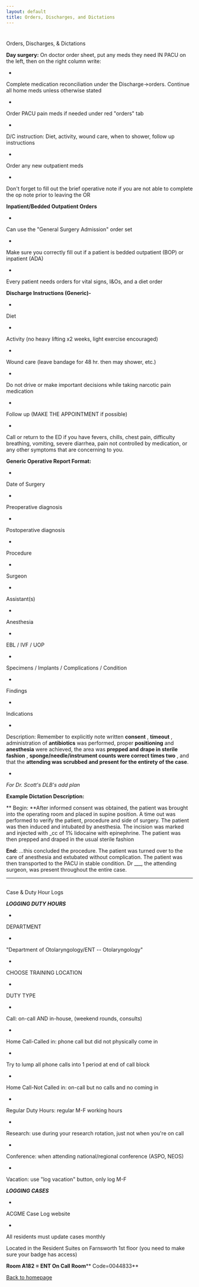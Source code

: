 ```yaml
---
layout: default
title: Orders, Discharges, and Dictations
---
```

# 
Orders, Discharges, & Dictations



**Day surgery:** On doctor order sheet, put any meds they need IN PACU on the left, then on the
right column write:



- 
Complete medication reconciliation under the Discharge-\>orders. Continue all home meds unless otherwise stated

- 
Order PACU pain meds if needed under red "orders" tab



- 
D/C instruction: Diet, activity, wound care, when to shower, follow up instructions

- 
Order any new outpatient meds

- 
Don't forget to fill out the brief operative note if you are not able to complete the op note prior to leaving the OR



**Inpatient/Bedded Outpatient Orders**



- 
Can use the "General Surgery Admission" order set

- 
Make sure you correctly fill out if a patient is bedded outpatient (BOP) or inpatient (ADA)

- 
Every patient needs orders for vital signs, I&Os, and a diet order



**Discharge Instructions (Generic)-**



- 
Diet

- 
Activity (no heavy lifting x2 weeks, light exercise encouraged)

- 
Wound care (leave bandage for 48 hr. then may shower, etc.)

- 
Do not drive or make important decisions while taking narcotic pain medication



- 
Follow up (MAKE THE APPOINTMENT if possible)

- 
Call or return to the ED if you have fevers, chills, chest pain, difficulty breathing, vomiting, severe diarrhea, pain not controlled by medication, or any other symptoms that are concerning to you.



**Generic Operative Report Format:**



- 
Date of Surgery

- 
Preoperative diagnosis

- 
Postoperative diagnosis

- 
Procedure

- 
Surgeon

- 
Assistant(s)

- 
Anesthesia

- 
EBL / IVF / UOP

- 
Specimens / Implants / Complications / Condition

- 
Findings

- 
Indications

- 
Description: Remember to explicitly note written **consent** , **timeout** , administration of **antibiotics** was performed, proper **positioning** and **anesthesia** were achieved, the area was **prepped and drape in sterile fashion** , **sponge/needle/instrument counts were correct times two** , and that the **attending was scrubbed and present for the entirety of the case**.

- 
*For Dr. Scott's DLB's add plan*



**Example Dictation Description:**



\*\* Begin: \*\*After informed consent was obtained, the patient was brought into the operating room and
placed in supine position. A time out was performed to verify the patient, procedure and side of
surgery. The patient was then induced and intubated by anesthesia. The incision was marked and
injected with \_cc of 1% lidocaine with epinephrine. The patient was then prepped and draped in the
usual sterile fashion



**End:** ...this concluded the procedure. The patient was turned over to the care of anesthesia and
extubated without complication. The patient was then transported to the PACU in stable condition. Dr
\_\_\_, the attending surgeon, was present throughout the entire case.



*** ***


## 
Case & Duty Hour Logs



***LOGGING DUTY HOURS***



- 
DEPARTMENT

- 
"Department of Otolaryngology/ENT -- Otolaryngology"



- 
CHOOSE TRAINING LOCATION

- 
DUTY TYPE

- 
Call: on-call AND in-house, (weekend rounds, consults)

- 
Home Call-Called in: phone call but did not physically come in

- 
Try to lump all phone calls into 1 period at end of call block

- 
Home Call-Not Called in: on-call but no calls and no coming in

- 
Regular Duty Hours: regular M-F working hours

- 
Research: use during your research rotation, just not when you're on call

- 
Conference: when attending national/regional conference (ASPO, NEOS)

- 
Vacation: use "log vacation" button, only log M-F





***LOGGING CASES***



- 
ACGME Case Log website

- 
All residents must update cases monthly



Located in the Resident Suites on Farnsworth 1st floor (you need to make sure your badge has access)



**Room A182 = ENT On Call Room**** Code=0044833**



[Back to homepage](index.html)


